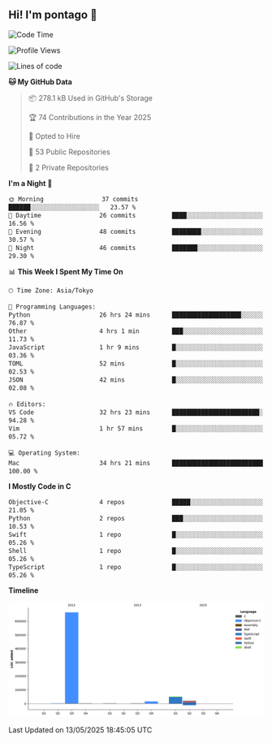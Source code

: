 ## Hi! I'm pontago 👋

<!--START_SECTION:waka-->
![Code Time](http://img.shields.io/badge/Code%20Time-215%20hrs%2038%20mins-blue)

![Profile Views](http://img.shields.io/badge/Profile%20Views-1-blue)

![Lines of code](https://img.shields.io/badge/From%20Hello%20World%20I%27ve%20Written-751.2%20thousand%20lines%20of%20code-blue)

**🐱 My GitHub Data** 

> 📦 278.1 kB Used in GitHub's Storage 
 > 
> 🏆 74 Contributions in the Year 2025
 > 
> 💼 Opted to Hire
 > 
> 📜 53 Public Repositories 
 > 
> 🔑 2 Private Repositories 
 > 
**I'm a Night 🦉** 

```text
🌞 Morning                37 commits          ██████░░░░░░░░░░░░░░░░░░░   23.57 % 
🌆 Daytime                26 commits          ████░░░░░░░░░░░░░░░░░░░░░   16.56 % 
🌃 Evening                48 commits          ████████░░░░░░░░░░░░░░░░░   30.57 % 
🌙 Night                  46 commits          ███████░░░░░░░░░░░░░░░░░░   29.30 % 
```


📊 **This Week I Spent My Time On** 

```text
🕑︎ Time Zone: Asia/Tokyo

💬 Programming Languages: 
Python                   26 hrs 24 mins      ███████████████████░░░░░░   76.87 % 
Other                    4 hrs 1 min         ███░░░░░░░░░░░░░░░░░░░░░░   11.73 % 
JavaScript               1 hr 9 mins         █░░░░░░░░░░░░░░░░░░░░░░░░   03.36 % 
TOML                     52 mins             █░░░░░░░░░░░░░░░░░░░░░░░░   02.53 % 
JSON                     42 mins             █░░░░░░░░░░░░░░░░░░░░░░░░   02.08 % 

🔥 Editors: 
VS Code                  32 hrs 23 mins      ████████████████████████░   94.28 % 
Vim                      1 hr 57 mins        █░░░░░░░░░░░░░░░░░░░░░░░░   05.72 % 

💻 Operating System: 
Mac                      34 hrs 21 mins      █████████████████████████   100.00 % 
```

**I Mostly Code in C** 

```text
Objective-C              4 repos             █████░░░░░░░░░░░░░░░░░░░░   21.05 % 
Python                   2 repos             ███░░░░░░░░░░░░░░░░░░░░░░   10.53 % 
Swift                    1 repo              █░░░░░░░░░░░░░░░░░░░░░░░░   05.26 % 
Shell                    1 repo              █░░░░░░░░░░░░░░░░░░░░░░░░   05.26 % 
TypeScript               1 repo              █░░░░░░░░░░░░░░░░░░░░░░░░   05.26 % 
```



**Timeline**

![Lines of Code chart](https://raw.githubusercontent.com/pontago/pontago/main/assets/bar_graph.png)


 Last Updated on 13/05/2025 18:45:05 UTC
<!--END_SECTION:waka-->
